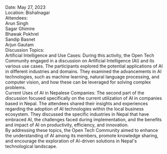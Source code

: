 Date: May 27, 2023  
Location: Bishalnagar  
Attendees:  
Arun Singh  
Sagar Ghimire  
Bhawak Pokhrel  
Sandip Basnet  
Arjun Gautam  
Discussion Topics:  
Artificial Intelligence and Use Cases: During this activity, the Open Tech
Community engaged in a discussion on Artificial Intelligence (AI) and its
various use cases. The participants explored the potential applications of AI
in different industries and domains. They examined the advancements in AI
technologies, such as machine learning, natural language processing, and
computer vision, and how these can be leveraged for solving complex problems.  
Current Uses of AI in Nepalese Companies: The second part of the discussion
focused specifically on the current utilization of AI in companies based in
Nepal. The attendees shared their insights and experiences regarding the
adoption of AI technologies within the local business ecosystem. They
discussed the specific industries in Nepal that have embraced AI, the
challenges faced during implementation, and the benefits and impact of AI on
productivity, efficiency, and innovation.  
By addressing these topics, the Open Tech Community aimed to enhance the
understanding of AI among its members, promote knowledge sharing, and
encourage the exploration of AI-driven solutions in Nepal's technological
landscape.


